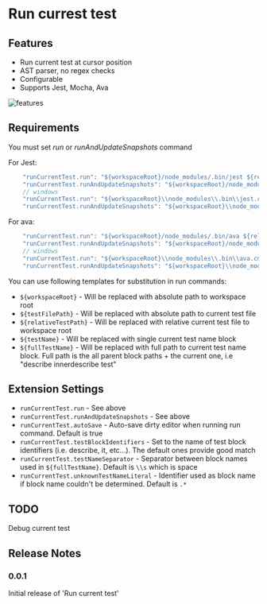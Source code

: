 # Run currest test

## Features
* Run current test at cursor position
* AST parser, no regex checks
* Configurable
* Supports Jest, Mocha, Ava

![features](/images/action.gif)

## Requirements

You must set *run* or *runAndUpdateSnapshots* command

For Jest:
```js
    "runCurrentTest.run": "${workspaceRoot}/node_modules/.bin/jest ${relativeTestPath} --testNamePattern \"${fullTestName}\"",
    "runCurrentTest.runAndUpdateSnapshots": "${workspaceRoot}/node_modules/.bin/jest -u ${relativeTestPath} --testNamePattern \"${fullTestName}\""
    // windows
    "runCurrentTest.run": "${workspaceRoot}\\node_modules\\.bin\\jest.cmd ${relativeTestPath} --testNamePattern \"${fullTestName}\"",
    "runCurrentTest.runAndUpdateSnapshots": "${workspaceRoot}\\node_modules\\.bin\\jest.cmd -u ${relativeTestPath} --testNamePattern \"${fullTestName}\""
```
For ava:
```js
    "runCurrentTest.run": "${workspaceRoot}/node_modules/.bin/ava ${relativeTestPath} --match \"${fullTestName}\"",
    "runCurrentTest.runAndUpdateSnapshots": "${workspaceRoot}/node_modules/.bin/ava -u ${relativeTestPath} --testNamePattern \"${fullTestName}\""
    // windows
    "runCurrentTest.run": "${workspaceRoot}\\node_modules\\.bin\\ava.cmd ${relativeTestPath} --match \"${fullTestName}\"",
    "runCurrentTest.runAndUpdateSnapshots": "${workspaceRoot}\\node_modules\\.bin\\ava.cmd -u ${relativeTestPath} --match \"${fullTestName}\""
```


You can use following templates for substitution in run commands:
* ```${workspaceRoot}``` - Will be replaced with absolute path to workspace root
* ```${testFilePath}``` - Will be replaced with absolute path to current test file
* ```${relativeTestPath}``` - Will be replaced with relative current test file to workspace root
* ```${testName}``` - Will be replaced with single current test name block
* ```${fullTestName}``` - Will be replaced with full path to current test name block. Full path is the all parent block paths + the current one, i.e "describe innerdescribe test"

## Extension Settings

* ```runCurrentTest.run``` - See above
* ```runCurrentTest.runAndUpdateSnapshots``` - See above
* ```runCurrentTest.autoSave``` - Auto-save dirty editor when running run command. Default is true
* ```runCurrentTest.testBlockIdentifiers``` - Set to the name of test block identifiers (i.e. describe, it, etc...). The default ones provide good match
* ```runCurrentTest.testNameSeparator``` - Separator between block names used in ```${fullTestName}```. Default is ```\\s``` which is space
* ```runCurrentTest.unknownTestNameLiteral``` - Identifier used as block name if block name couldn't be determined. Default is ```.*```

## TODO

Debug current test


## Release Notes

### 0.0.1

Initial release of 'Run current test'


